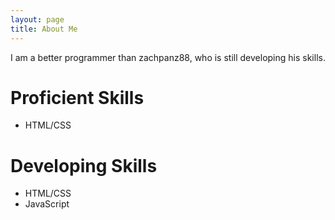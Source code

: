 ```yaml
---
layout: page
title: About Me
---
```


I am a better programmer than zachpanz88, who is still developing his skills.
# Proficient Skills

* HTML/CSS

# Developing Skills

* HTML/CSS
* JavaScript
